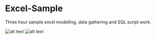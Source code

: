 # Excel-Sample
Three hour sample excel modelling, data gathering and SQL script work.

![alt text](https://cloud.githubusercontent.com/assets/20246711/25712914/cd73e900-30a7-11e7-95e1-f3502f5f9195.png)
![alt text](https://cloud.githubusercontent.com/assets/20246711/25712913/cd6f8b44-30a7-11e7-8197-4712518b8c93.png)
